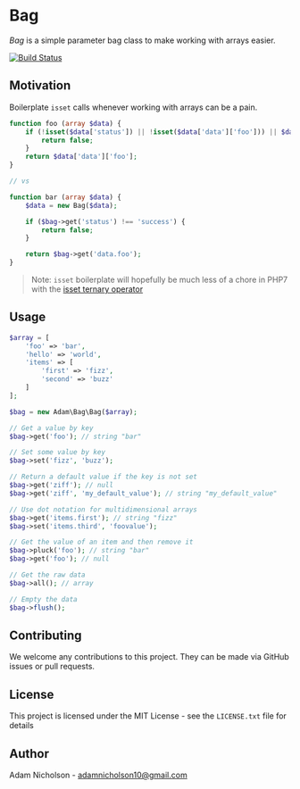 # Bag

*Bag* is a simple parameter bag class to make working with arrays easier.

[![Build Status](https://travis-ci.org/adamnicholson/bag.svg?branch=master)](https://travis-ci.org/adamnicholson/bag)

## Motivation
Boilerplate `isset` calls whenever working with arrays can be a pain.

```php
function foo (array $data) {
    if (!isset($data['status']) || !isset($data['data']['foo'])) || $data['status'] !== 'success') {
        return false;
    }
    return $data['data']['foo'];
}

// vs

function bar (array $data) {
    $data = new Bag($data);

    if ($bag->get('status') !== 'success') {
        return false;
    }

    return $bag->get('data.foo');
}
```

> Note: `isset` boilerplate will hopefully be much less of a chore in PHP7 with the [isset ternary operator](https://wiki.php.net/rfc/isset_ternary)

## Usage

```php
$array = [
    'foo' => 'bar',
    'hello' => 'world',
    'items' => [
        'first' => 'fizz',
        'second' => 'buzz'
    ]
];

$bag = new Adam\Bag\Bag($array);

// Get a value by key
$bag->get('foo'); // string "bar"

// Set some value by key
$bag->set('fizz', 'buzz');

// Return a default value if the key is not set
$bag->get('ziff'); // null
$bag->get('ziff', 'my_default_value'); // string "my_default_value"

// Use dot notation for multidimensional arrays
$bag->get('items.first'); // string "fizz"
$bag->set('items.third', 'foovalue');

// Get the value of an item and then remove it
$bag->pluck('foo'); // string "bar"
$bag->get('foo'); // null

// Get the raw data
$bag->all(); // array

// Empty the data
$bag->flush();
```

## Contributing

We welcome any contributions to this project. They can be made via GitHub issues or pull requests.

## License

This project is licensed under the MIT License - see the `LICENSE.txt` file for details

## Author

Adam Nicholson - adamnicholson10@gmail.com
